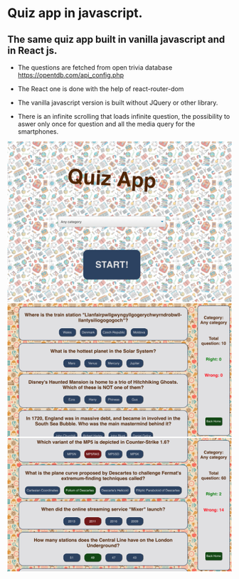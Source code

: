 # Quiz app in javascript.
## The same quiz app built in vanilla javascript and in React js.

- The questions are fetched from open trivia database https://opentdb.com/api_config.php

- The React one is done with the help of react-router-dom 

- The vanilla javascript version is built without JQuery or other library.

- There is an infinite scrolling that loads infinite question, the possibility to aswer only once for question and all the media query for the smartphones.

![foto1](foto1.png)
![foto2](foto2.png)
![foto3](foto3.png)